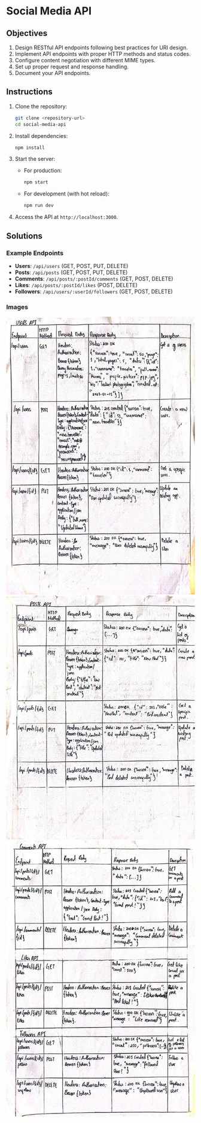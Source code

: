 # Social Media API

## Objectives
1. Design RESTful API endpoints following best practices for URI design.
2. Implement API endpoints with proper HTTP methods and status codes.
3. Configure content negotiation with different MIME types.
4. Set up proper request and response handling.
5. Document your API endpoints.

## Instructions
1. Clone the repository:
   ```bash
   git clone <repository-url>
   cd social-media-api
   ```

2. Install dependencies:
   ```bash
   npm install
   ```

3. Start the server:
   - For production:
     ```bash
     npm start
     ```
   - For development (with hot reload):
     ```bash
     npm run dev
     ```

4. Access the API at `http://localhost:3000`.

## Solutions
### Example Endpoints
- **Users**: `/api/users` (GET, POST, PUT, DELETE)
- **Posts**: `/api/posts` (GET, POST, PUT, DELETE)
- **Comments**: `/api/posts/:postId/comments` (GET, POST, DELETE)
- **Likes**: `/api/posts/:postId/likes` (POST, DELETE)
- **Followers**: `/api/users/:userId/followers` (GET, POST, DELETE)

### Images
![API Workflow](Image1.jpg)
![Error Handling Example](Image2.jpg)
![Authentication Flow](Image3.jpg)